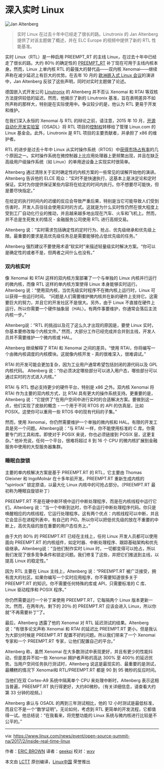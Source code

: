 深入实时 Linux
============================================================


 ![Jan Altenberg](https://www.linux.com/sites/lcom/files/styles/rendered_file/public/jan-altenberg-elc.png?itok=mgQeKpEK "Jan Altenberg") 
 
> 实时 Linux 在过去十年中已经走了很长的路。Linutronix 的 Jan Altenberg 提供了对该主题做了概述，并在 ELC Europe 的视频中提供了新的 RTL 性能基准。 

实时 Linux（RTL）是一种启用 PREEMPT_RT 的主线 Linux，在过去十年中已经走了很长的路。大约 80％ 的确定性的 [PREEMPT_RT][3] 补丁现在可用于主线内核本身。然而，Linux 上单内核 RTL 的最强大的替代品——双内核 Xenomai——继续声称在减少延迟上有巨大的优势。在去年 10 月的 [欧洲嵌入式 Linux 会议][4]的演讲中，Jan Altenberg 反驳了这些声明，同时对实时主题做了论述。

德国嵌入式开发公司 [Linutronix][5] 的 Altenberg 并不否认 Xenomai 和 RTAI 等双核方法提供较低的延迟。然而，他揭示了新的 Linutronix 基准，旨在表明差异不如所声称的那样大，特别是在实际使用中。争议较少的是，他认为 RTL 更易于开发和维护。

在我们深入永恒的 Xenomai 与 RTL 的辩论之前，请注意，2015 年 10 月，[开源自动化开发实验室][6]（OSADL）将 RTL 项目的[控制权][7]转移给了管理 Linux.com 的 Linux 基金会。此外，Linutronix 是 RTL 项目的主要贡献者，并承担了 x86 的维护者。

RTL 的进步是过去十年中 Linux 从实时操作系统（RTOS）中[获得市场占有率][8]的几个原因之一。实时操作系统在微控制器上比应用处理器上更频繁出现，并且在缺乏高级用户级操作系统（如 Linux）的单用途设备上实现实时很简单。

Altenberg 通过清除关于实时确定性的内核方案的一些常见的误解开始他的演讲。Altenberg 告诉他的 ELCE 观众：“实时不是快速执行，这基本上是决定论和定时保证。实时为你提供保证某些内容将在给定的时间内执行。你不想要尽可能快，但是要尽快指定。”

在给定的执行时间内的迟缓的反应会导致严重后果，特别是当它可能导致人们受到伤害时，开发人员往往会使用实时的方式。这就是为什么实时性仍然在很大程度上受到工厂自动化行业的推动，并且越来越多地出现在汽车、火车和飞机上。然而，并不总是生死攸关的情况 - 金融服务公司使用 RTL 进行高频交易。

Altenberg 说：“实时需求包括确定性的定时行为、抢占、优先级继承和优先级上限。最重要的要求是高优先级任务总是需要能够抢占低优先级的任务。”

Altenberg 强烈建议不要使用术语“软实时”来描述轻量级实时解决方案。“你可以是确定性的或者不是，但两者之间什么也没有。”

### 双内核实时

像 Xenomai 和 RTAI 这样的双内核方案部署了一个与单独的 Linux 内核并行运行的微内核，而像 RTL 这样的单内核方案使得 Linux 本身能够实时运行。Altenberg 说：“使用双内核，当优先级实时程序不在微内核上运行时，Linux 可以获得一些运行时间。 “问题是人们需要维护微内核并在新的硬件上支持它。这需要巨大的努力，并且它的开发社区不是很大。另外，由于 Linux 不直接在硬件上运行，所以你需要一个硬件抽象层（HAL）。有两件事要维护，你通常会落后主流内核一步。”

Altenberg说：“RTL 的挑战以及花了这么久才出现的原因是，要使 Linux 实时，你基本要修改每个内核文件。” 然而，大部分工作已经完成并合并到主线，开发人员并不需要维护一个微内核或 HAL。

Altenberg 继续解释了 RTAI 和 Xenomai 之间的差异。“使用 RTAI，你将编写一个由微内核调度的内核模块。这就像内核开发 - 真的很难深入，很难调试。”

RTAI 的开发可能会更加复杂，因为工业用户通常希望包括封闭的源代码以及 GPL 内核代码。 Altenberg 说：“你必须决定哪些部分可以进入用户态，哪些部分可以通过实时的方式进入内核。”

RTAI 与 RTL 想必支持更少的硬件平台，特别是 x86 之外。双内核 Xenomai 将 RTAI 作为主要的双内核方式，比 RTAI 具有更大的操作系统支持。更重要的是，Altenberg 说：“它提供了“在用户空间中进行实时的合适解决方案。要做到这一点，他们实现了皮肤的概念 - 一个用于不同 RTOS 的 API 的仿真层，比如 POSIX。这使你可以重用一些 RTOS 中的现有代码的子集。”

然而，使用 Xenomai，你仍然需要维护一个单独的微内核和 HAL。有限的开发工具是另一个问题。Altenberg说：“与 RTAI 一样，你不能使用标准的 C 库。你需要专门的工具和库。即使对于 POSIX 来说，你也必须链接到 POSIX 层，这更复杂。” 他补充说，任何一个平台，很难将超过 8 到 16 个 CPU 的微内核扩展到金融服务中使用的大型服务器集群。

### 睡眠自旋锁

主要的单内核解决方案是基于 PREEMPT.RT 的 RTL，它主要由 Thomas Gleixner 和 IngoMolnár 在十多年前开发。PREEMPT.RT 重新生成内核的 “spinlock” 锁定原语，以最大化 Linux 内核中的可抢占部分。（PREEMPT.RT 最初称为睡眠自旋锁补丁）

PREEMPT.RT 不是在硬中断环境中运行中断处理程序，而是在内核线程中运行它们。Altenberg 说：“当一个中断到达时，你不会运行中断处理程序代码。你只是唤醒相应的内核线程，它运行处理程序。这有两个优点：内核线程可以中断，并且它会显示在进程列表中，有自己的 PID。所以你可以把低优先级的放在不重要的中断上，高优先级的放在重要的用户态任务上。”

由于大约 80％ 的 PREEMPT.RT 已经在主线上，任何 Linux 开发人员都可以使用面向 PREEMPT.RT 的内核组件，如定时器、中断处理程序、跟踪基础架构和优先级继承。Altenberg说：“当他们制作实时 Linux 时，一切都变得可以抢占，所以我们发现了很多竞争条件和锁定问题。我们修复了这些，并把它们推送到主线，以提高 Linux 的稳定性。”

因为 RTL 主要在 Linux 主线上，Altenberg 说：“PREEMPT.RT 被广泛接受，拥有庞大的社区。如果你编写一个实时应用程序，你不需要知道很多关于 PREEMPT.RT 的知识。你不需要任何特殊的库或 API，只需要标准的 C 库、Linux 驱动程序和 POSIX 程序。”

你仍然需要运行一个补丁来使用 PREEMPT.RT，它每隔两个 Linux 版本更新一次。然而，在两年内，剩下的 20％ 的 PREEMPT.RT 应该会进入 Linux，所以你就“不再需要补丁”了。

最后，Altenberg 透露了他的 Xenomai 对 RTL 延迟测试的结果。Altenberg说：“有很多论文声称 Xenomai 和 RTAI 的延迟比 PREEMPT.RT 更小。但是我认为大部分时候是 PREEMPT.RT 配置不好的问题。所以我们带来了一个 Xenomai 专家和一个 PREEMPT.RT 专家，让他们配置自己的平台。”

Altenberg 称，虽然 Xenomai 在大多数测试中表现更好，并且有更少的性能抖动，但是差异不如一些 Xenomai 拥护者声称的高达 300% 至 400％ 的延迟优势。当用户空间任务执行测试时，Altenberg 说这是最现实的、最重要的是测试，最糟糕的情况下 Xenomai和 RTL/PREEMPT.RT 都是 90 到 95 微秒的反应时间。

当他们在双 Cortex-A9 系统中隔离单个 CPU 来处理中断时，Altenberg 表示这相当普遍，PREEMPT.RT 执行得更好，大约80微秒。（有关详细信息，请查看大约第 33 分钟的视频。）

Altenberg 承认与 OSADL 的两到三年测试相比，他的 12 小时测试是最低标准，而且它不是一个“数学证明”。无论如何，考虑到 RTL 更简单的开发流程，它都值得一试。他总结说：“在我看来，将完整功能的 Linux 系统与微内核进行比较是不公平的。”

--------------------------------------------------------------------------------

via: https://www.linux.com/news/event/open-source-summit-na/2017/2/inside-real-time-linux

作者：[ERIC BROWN][a]
译者：[geekpi](https://github.com/geekpi)
校对：[wxy](https://github.com/wxy)

本文由 [LCTT](https://github.com/LCTT/TranslateProject) 原创编译，[Linux中国](https://linux.cn/) 荣誉推出

[a]:https://www.linux.com/users/ericstephenbrown
[1]:https://www.linux.com/licenses/category/linux-foundation
[2]:https://www.linux.com/files/images/jan-altenberg-elcpng
[3]:https://www.linux.com/blog/intro-real-time-linux-embedded-developers
[4]:http://events.linuxfoundation.org/events/archive/2016/embedded-linux-conference-europe
[5]:https://linutronix.de/
[6]:http://archive.linuxgizmos.com/celebrating-the-open-source-automation-development-labs-first-birthday/
[7]:http://linuxgizmos.com/real-time-linux-shacks-up-with-the-linux-foundation/
[8]:https://www.linux.com/news/embedded-linux-keeps-growing-amid-iot-disruption-says-study
